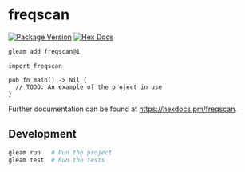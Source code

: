 # freqscan

[![Package Version](https://img.shields.io/hexpm/v/freqscan)](https://hex.pm/packages/freqscan)
[![Hex Docs](https://img.shields.io/badge/hex-docs-ffaff3)](https://hexdocs.pm/freqscan/)

```sh
gleam add freqscan@1
```
```gleam
import freqscan

pub fn main() -> Nil {
  // TODO: An example of the project in use
}
```

Further documentation can be found at <https://hexdocs.pm/freqscan>.

## Development

```sh
gleam run   # Run the project
gleam test  # Run the tests
```
